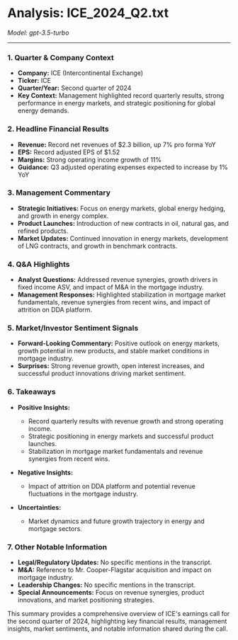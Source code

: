 # Analysis: ICE_2024_Q2.txt

*Model: gpt-3.5-turbo*

---

### 1. Quarter & Company Context
- **Company:** ICE (Intercontinental Exchange)
- **Ticker:** ICE
- **Quarter/Year:** Second quarter of 2024
- **Key Context:** Management highlighted record quarterly results, strong performance in energy markets, and strategic positioning for global energy demands.

### 2. Headline Financial Results
- **Revenue:** Record net revenues of $2.3 billion, up 7% pro forma YoY
- **EPS:** Record adjusted EPS of $1.52
- **Margins:** Strong operating income growth of 11%
- **Guidance:** Q3 adjusted operating expenses expected to increase by 1% YoY

### 3. Management Commentary
- **Strategic Initiatives:** Focus on energy markets, global energy hedging, and growth in energy complex.
- **Product Launches:** Introduction of new contracts in oil, natural gas, and refined products.
- **Market Updates:** Continued innovation in energy markets, development of LNG contracts, and growth in benchmark contracts.

### 4. Q&A Highlights
- **Analyst Questions:** Addressed revenue synergies, growth drivers in fixed income ASV, and impact of M&A in the mortgage industry.
- **Management Responses:** Highlighted stabilization in mortgage market fundamentals, revenue synergies from recent wins, and impact of attrition on DDA platform.

### 5. Market/Investor Sentiment Signals
- **Forward-Looking Commentary:** Positive outlook on energy markets, growth potential in new products, and stable market conditions in mortgage industry.
- **Surprises:** Strong revenue growth, open interest increases, and successful product innovations driving market sentiment.

### 6. Takeaways
- **Positive Insights:**
  - Record quarterly results with revenue growth and strong operating income.
  - Strategic positioning in energy markets and successful product launches.
  - Stabilization in mortgage market fundamentals and revenue synergies from recent wins.

- **Negative Insights:**
  - Impact of attrition on DDA platform and potential revenue fluctuations in the mortgage industry.

- **Uncertainties:**
  - Market dynamics and future growth trajectory in energy and mortgage sectors.

### 7. Other Notable Information
- **Legal/Regulatory Updates:** No specific mentions in the transcript.
- **M&A:** Reference to Mr. Cooper-Flagstar acquisition and impact on mortgage industry.
- **Leadership Changes:** No specific mentions in the transcript.
- **Special Announcements:** Focus on revenue synergies, product innovations, and market positioning strategies.

This summary provides a comprehensive overview of ICE's earnings call for the second quarter of 2024, highlighting key financial results, management insights, market sentiments, and notable information shared during the call.